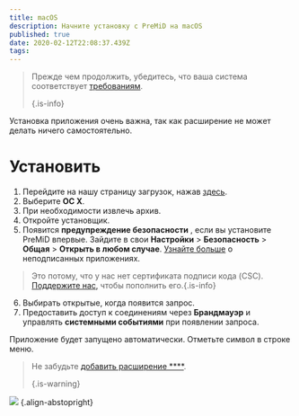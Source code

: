 ```yaml
---
title: macOS
description: Начните установку с PreMiD на macOS
published: true
date: 2020-02-12T22:08:37.439Z
tags:
---
```


> Прежде чем продолжить, убедитесь, что ваша система соответствует [требованиям](/install/requirements). 
> 
> {.is-info}

Установка приложения очень важна, так как расширение не может делать ничего самостоятельно.

# Установить
1. Перейдите на нашу страницу загрузок, нажав [здесь](https://premid.app/downloads).
2. Выберите **ОС X**.
3. При необходимости извлечь архив.
4. Откройте установщик.
5. Появится **предупреждение безопасности** , если вы установите PreMiD впервые. Зайдите в свои **Настройки** > **Безопасность** > **Общая** > **Открыть в любом случае**. [Узнайте больше](https://support.apple.com/guide/mac-help/open-a-mac-app-from-an-unidentified-developer-mh40616/mac) о неподписанных приложениях.
> Это потому, что у нас нет сертификата подписи кода (CSC). [Поддержите нас,](https://www.patreon.com/Timeraa) чтобы пополнить его.{.is-info}
6. Выбирать открытые, когда появится запрос.
7. Предоставить доступ к соединениям через **Брандмауэр** и управлять **системными событиями** при появлении запроса.

Приложение будет запущено автоматически. Отметьте символ в строке меню.

> Не забудьте [добавить расширение ****](/install). 
> 
> {.is-warning}

![](https://img.icons8.com/color/2x/mac-logo.png) {.align-abstopright}